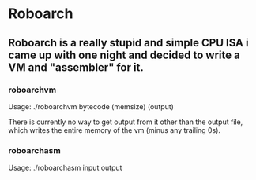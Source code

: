# Roboarch
## Roboarch is a really stupid and simple CPU ISA i came up with one night and decided to write a VM and "assembler" for it.

### roboarchvm
Usage: ./roboarchvm bytecode (memsize) (output)

There is currently no way to get output from it other than the output file, which writes the entire memory of the vm (minus any trailing 0s).


### roboarchasm
Usage: ./roboarchasm input output
